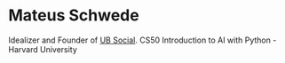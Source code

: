 # Mateus Schwede
Idealizer and Founder of [UB Social](https://ubsocial.github.io).
CS50 Introduction to AI with Python - Harvard University
